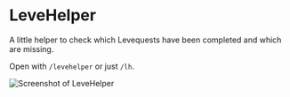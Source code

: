 # LeveHelper

A little helper to check which Levequests have been completed and which are missing.

Open with `/levehelper` or just `/lh`.

![Screenshot of LeveHelper](https://user-images.githubusercontent.com/96642047/180666496-de970d24-05e6-41ff-b539-79b87e29a4d2.png)
